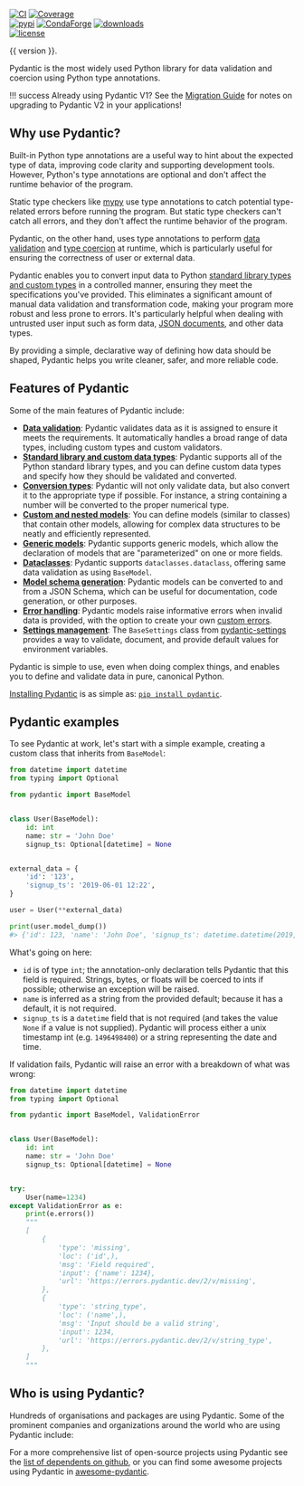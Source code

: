 [![CI](https://github.com/pydantic/pydantic/workflows/CI/badge.svg?event=push)](https://github.com/pydantic/pydantic/actions?query=event%3Apush+branch%3Amain+workflow%3ACI)
[![Coverage](https://coverage-badge.samuelcolvin.workers.dev/pydantic/pydantic.svg)](https://github.com/pydantic/pydantic/actions?query=event%3Apush+branch%3Amain+workflow%3ACI)<br>
[![pypi](https://img.shields.io/pypi/v/pydantic.svg)](https://pypi.python.org/pypi/pydantic)
[![CondaForge](https://img.shields.io/conda/v/conda-forge/pydantic.svg)](https://anaconda.org/conda-forge/pydantic)
[![downloads](https://pepy.tech/badge/pydantic/month)](https://pepy.tech/project/pydantic)<br>
[![license](https://img.shields.io/github/license/pydantic/pydantic.svg)](https://github.com/pydantic/pydantic/blob/main/LICENSE)

{{ version }}.

Pydantic is the most widely used Python library for data validation and coercion using Python type annotations.

!!! success
    Already using Pydantic V1? See the [Migration Guide](migration.md) for notes on upgrading to Pydantic V2 in your applications!

## Why use Pydantic?

Built-in Python type annotations are a useful way to hint about the expected type of data, improving code clarity and supporting development tools. However, Python's type annotations are optional and don't affect the runtime behavior of the program.

Static type checkers like [mypy](https://mypy-lang.org/) use type annotations to catch potential type-related errors before running the program. But static type checkers can't catch all errors, and they don't affect the runtime behavior of the program.

Pydantic, on the other hand, uses type annotations to perform [data validation](usage/validators.md) and [type coercion](usage/conversion_table.md) at runtime, which is particularly useful for ensuring the correctness of user or external data.

Pydantic enables you to convert input data to Python [standard library types and custom types](/usage/types/types.md) in a controlled manner, ensuring they meet the specifications you've provided. This eliminates a significant amount of manual data validation and transformation code, making your program more robust and less prone to errors. It's particularly helpful when dealing with untrusted user input such as form data, [JSON documents](/usage/json_schema.md), and other data types.

By providing a simple, declarative way of defining how data should be shaped, Pydantic helps you write cleaner, safer, and more reliable code.

## Features of Pydantic

Some of the main features of Pydantic include:

- [**Data validation**](usage/validators.md): Pydantic validates data as it is assigned to ensure it meets the requirements. It automatically handles a broad range of data types, including custom types and custom validators.
- [**Standard library and custom data types**](usage/types/types.md): Pydantic supports all of the Python standard library types, and you can define custom data types and specify how they should be validated and converted.
- [**Conversion types**](usage/conversion_table.md): Pydantic will not only validate data, but also convert it to the appropriate type if possible. For instance, a string containing a number will be converted to the proper numerical type.
- [**Custom and nested models**](usage/models.md): You can define models (similar to classes) that contain other models, allowing for complex data structures to be neatly and efficiently represented.
- [**Generic models**](usage/models.md#generic-models): Pydantic supports generic models, which allow the declaration of models that are "parameterized" on one or more fields.
- [**Dataclasses**](usage/dataclasses.md): Pydantic supports `dataclasses.dataclass`, offering same data validation as using `BaseModel`.
- [**Model schema generation**](usage/schema.md): Pydantic models can be converted to and from a JSON Schema, which can be useful for documentation, code generation, or other purposes.
- [**Error handling**](errors/errors.md): Pydantic models raise informative errors when invalid data is provided, with the option to create your own [custom errors](errors/errors.md#custom-errors).
- [**Settings management**](api/pydantic_settings.md): The `BaseSettings` class from [pydantic-settings](https://github.com/pydantic/pydantic-settings) provides a way to validate, document, and provide default values for environment variables.

Pydantic is simple to use, even when doing complex things, and enables you to define and validate data in pure, canonical Python.

[Installing Pydantic](install.md) is as simple as: [`pip install pydantic`](install.md).

## Pydantic examples

To see Pydantic at work, let's start with a simple example, creating a custom class that inherits from `BaseModel`:

```py
from datetime import datetime
from typing import Optional

from pydantic import BaseModel


class User(BaseModel):
    id: int
    name: str = 'John Doe'
    signup_ts: Optional[datetime] = None


external_data = {
    'id': '123',
    'signup_ts': '2019-06-01 12:22',
}

user = User(**external_data)

print(user.model_dump())
#> {'id': 123, 'name': 'John Doe', 'signup_ts': datetime.datetime(2019, 6, 1, 12, 22)}
```

What's going on here:

* `id` is of type `int`; the annotation-only declaration tells Pydantic that this field is required. Strings,
  bytes, or floats will be coerced to ints if possible; otherwise an exception will be raised.
* `name` is inferred as a string from the provided default; because it has a default, it is not required.
* `signup_ts` is a `datetime` field that is not required (and takes the value `None` if a value is not supplied).
  Pydantic will process either a unix timestamp int (e.g. `1496498400`) or a string representing the date and time.

If validation fails, Pydantic will raise an error with a breakdown of what was wrong:

```py
from datetime import datetime
from typing import Optional

from pydantic import BaseModel, ValidationError


class User(BaseModel):
    id: int
    name: str = 'John Doe'
    signup_ts: Optional[datetime] = None


try:
    User(name=1234)
except ValidationError as e:
    print(e.errors())
    """
    [
        {
            'type': 'missing',
            'loc': ('id',),
            'msg': 'Field required',
            'input': {'name': 1234},
            'url': 'https://errors.pydantic.dev/2/v/missing',
        },
        {
            'type': 'string_type',
            'loc': ('name',),
            'msg': 'Input should be a valid string',
            'input': 1234,
            'url': 'https://errors.pydantic.dev/2/v/string_type',
        },
    ]
    """
```

## Who is using Pydantic?

Hundreds of organisations and packages are using Pydantic. Some of the prominent companies and organizations around the world who are using Pydantic include:

<div id="grid-container">
<div id="company-grid" class="grid"></div>
</div>

For a more comprehensive list of open-source projects using Pydantic see the
[list of dependents on github](https://github.com/pydantic/pydantic/network/dependents), or you can find some awesome projects using Pydantic in [awesome-pydantic](https://github.com/Kludex/awesome-pydantic).

<!-- ## Discussion of Pydantic

Podcasts and videos discussing Pydantic.

[Talk Python To Me](https://talkpython.fm/episodes/show/313/automate-your-data-exchange-with-pydantic){target=_blank}
: Michael Kennedy and Samuel Colvin, the creator of Pydantic, dive into the history of Pydantic and its many uses and benefits.

[Podcast.\_\_init\_\_](https://www.pythonpodcast.com/pydantic-data-validation-episode-263/){target=_blank}
: Discussion about where Pydantic came from and ideas for where it might go next with
  Samuel Colvin the creator of Pydantic.

[Python Bytes Podcast](https://pythonbytes.fm/episodes/show/157/oh-hai-pandas-hold-my-hand){target=_blank}
: "*This is a sweet simple framework that solves some really nice problems... Data validations and settings management
  using Python type annotations, and it's the Python type annotations that makes me really extra happy... It works
  automatically with all the IDE's you already have.*" --Michael Kennedy

[Python Pydantic Introduction – Give your data classes super powers](https://www.youtube.com/watch?v=WJmqgJn9TXg){target=_blank}
: A talk by Alexander Hultnér originally for the Python Pizza Conference introducing new users to Pydantic and walking
  through the core features of Pydantic. -->

<script>
const companies = [
  {
    name: 'Adobe',
    logoUrl: '/logos/adobe_logo.png'
  },
  {
    name: 'AMD',
    logoUrl: '/logos/amd_logo.png'
  },
  {
    name: 'Amazon',
    logoUrl: '/logos/amazon_logo.png'
  },
  {
    name: 'Apple',
    logoUrl: '/logos/apple_logo.png'
  },
  {
    name: 'ASML',
    logoUrl: '/logos/asml_logo.png'
  },
  {
    name: 'AstraZeneca',
    logoUrl: '/logos/astrazeneca_logo.png'
  },
  {
    name: 'Broadcom',
    logoUrl: '/logos/broadcom_logo.png'
  },
  {
    name: 'Cisco Systems',
    logoUrl: '/logos/cisco_logo.png'
  },
  {
    name: 'Comcast',
    logoUrl: '/logos/comcast_logo.png'
  },
  {
    name: 'Datadog',
    logoUrl: '/logos/datadog_logo.png'
  },
  {
    name: 'Facebook',
    logoUrl: '/logos/facebook_logo.png'
  },
  {
    name: 'FastAPI',
    logoUrl: '/logos/fastapi_logo.png'
  },
  {
    name: 'Google',
    logoUrl: '/logos/google_logo.png'
  },
  {
    name: 'IBM',
    logoUrl: '/logos/ibm_logo.png'
  },
  {
    name: 'Intel',
    logoUrl: '/logos/intel_logo.png'
  },
  {
    name: 'Intuit',
    logoUrl: '/logos/intuit_logo.png'
  },
  {
    name: 'IPCC',
    logoUrl: '/logos/ipcc_logo.png'
  },
  {
    name: 'JPMorgan',
    logoUrl: '/logos/jpmorgan_logo.png'
  },
  {
    name: 'Jupyter',
    logoUrl: '/logos/jupyter_logo.png'
  },
  {
    name: 'Microsoft',
    logoUrl: '/logos/microsoft_logo.png'
  },
  {
    name: 'Molssi',
    logoUrl: '/logos/molssi_logo.png'
  },
  {
    name: 'NASA',
    logoUrl: '/logos/nasa_logo.png'
  },
  {
    name: 'Netflix',
    logoUrl: '/logos/netflix_logo.png'
  },
  {
    name: 'NSA',
    logoUrl: '/logos/nsa_logo.png'
  },
  {
    name: 'NVIDIA',
    logoUrl: '/logos/nvidia_logo.png'
  },
  {
    name: 'Qualcomm',
    logoUrl: '/logos/qualcomm_logo.png'
  },
  {
    name: 'Red Hat',
    logoUrl: '/logos/redhat_logo.png'
  },
  {
    name: 'Robusta',
    logoUrl: '/logos/robusta_logo.png'
  },
  {
    name: 'Salesforce',
    logoUrl: '/logos/salesforce_logo.png'
  },
  {
    name: 'Starbucks',
    logoUrl: '/logos/starbucks_logo.png'
  },
  {
    name: 'Texas Instruments',
    logoUrl: '/logos/ti_logo.png'
  },
  {
    name: 'Twilio',
    logoUrl: '/logos/twilio_logo.png'
  },
  {
    name: 'Twitter',
    logoUrl: '/logos/twitter_logo.png'
  },
  {
    name: 'UK Home Office',
    logoUrl: '/logos/ukhomeoffice_logo.png'
  }
];

const grid = document.getElementById('company-grid');

for (const company of companies) {
  const tile = document.createElement('div');
  tile.classList.add('tile');
  tile.innerHTML = `
    <img src="${company.logoUrl}" />
  `;
  grid.appendChild(tile);
}
</script>
